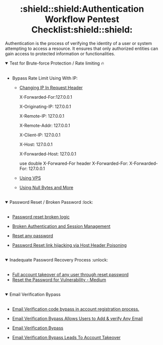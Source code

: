 <h1 align="center">:shield::shield:Authentication Workflow Pentest Checklist:shield::shield:</h1>


Authentication is the process of verifying the identity of a user or system attempting to access a resource. It ensures that only authorized entities can gain access to protected information or functionalities.

<details open>
<summary>Test for Brute-force Protection / Rate limiting 🔥</summary>
<br>
  
- Bypass Rate Limit Using With IP:
    - [Changing IP In Request Header](https://hackerone.com/reports/1067533) 
      
      X-Forwarded-For:127.0.0.1

      X-Originating-IP: 127.0.0.1
      
      X-Remote-IP: 127.0.0.1
      
      X-Remote-Addr: 127.0.0.1
      
      X-Client-IP: 127.0.0.1
      
      X-Host: 127.0.0.1
      
      X-Forwarded-Host: 127.0.0.1
      
      use double X-Forwared-For header
		  X-Forwarded-For:
		  X-Forwarded-For: 127.0.0.1

    - [Using VPS](https://hackerone.com/reports/1320976)
    - [Using Null Bytes and More](https://infosecwriteups.com/bypassing-rate-limit-like-a-pro-5f3e40250d3c)
  
</details>
<br>

<details open>
  <summary>Password Reset / Broken Password :lock:</summary>
  <br>
  
  - [Password reset broken logic](https://systemweakness.com/write-up-password-reset-broken-logic-portswigger-academy-2da279064900)
  
  - [Broken Authentication and Session Management](https://hackerone.com/reports/23579)
  
  - [Reset any password](https://hackerone.com/reports/703972)
  
  - [Password Reset link hijacking via Host Header Poisoning](https://hackerone.com/reports/226659)

</details>
<br>

<details open>
  <summary>Inadequate Password Recovery Process :unlock: </summary>
  <br>
  
  -   [Full account takeover of any user through reset password](https://hackerone.com/reports/1175081)
  -   [Reset the Password for Vulnerability - Medium](https://medium.com/@sathvika03/reset-the-password-for-vulnerability-b0805f7adf9c)

  </details>
  <br>

<details open>
  <summary>Email Verification Bypass </summary>
  <br>
  
  - [Email Verification code bypass in account registration process.](https://hackerone.com/reports/1406471)
  
  - [Email Verification Bypass Allows Users to Add & verify Any Email](https://hackerone.com/reports/1636552)
  
  - [Email Verification Bypass](https://sagarsajeev.medium.com/an-unusual-tale-of-email-verification-bypass-dcf884d544eb)
  
  - [Email Verification Bypass Leads To Account Takeover](https://huntr.dev/bounties/428eee94-f1a0-45d0-9e25-318641115550/)

</details>
<br>
